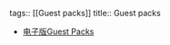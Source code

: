 tags:: [[Guest packs]]
title:: Guest packs

- [电子版Guest Packs](https://www.toastmasters.org/membership/why-toastmasters)